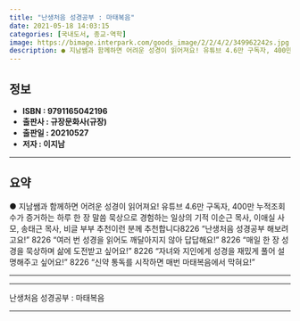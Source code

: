 ```yaml
---
title: "난생처음 성경공부 : 마태복음"
date: 2021-05-18 14:03:15
categories: [국내도서, 종교-역학]
image: https://bimage.interpark.com/goods_image/2/2/4/2/349962242s.jpg
description: ● 지남쌤과 함께하면 어려운 성경이 읽어져요! 유튜브 4.6만 구독자, 400만 누적조회수가 증거하는 하루 한 장 말씀 묵상으로 경험하는 일상의 기적 이순근 목사, 이애실 사모, 송태근 목사, 비글 부부 추천이런 분께 추천합니다8226 “난생처음 성경공부 해보려고요!” 8226 “여러
---
```


## **정보**

- **ISBN : 9791165042196**
- **출판사 : 규장문화사(규장)**
- **출판일 : 20210527**
- **저자 : 이지남**

------



## **요약**

●  지남쌤과 함께하면 어려운 성경이 읽어져요! 유튜브 4.6만 구독자, 400만 누적조회수가 증거하는 하루 한 장 말씀 묵상으로 경험하는 일상의 기적 이순근 목사, 이애실 사모, 송태근 목사, 비글 부부 추천이런 분께 추천합니다8226 “난생처음 성경공부 해보려고요!” 8226 “여러 번 성경을 읽어도 깨달아지지 않아 답답해요!” 8226 “매일 한 장 성경을 묵상하며 삶에 도전받고 싶어요!” 8226 “자녀와 지인에게 성경을 재밌게 풀어 설명해주고 싶어요!” 8226 “신약 통독를 시작하면 매번 마태복음에서 막혀요!”

------



------


난생처음 성경공부 : 마태복음 

------


